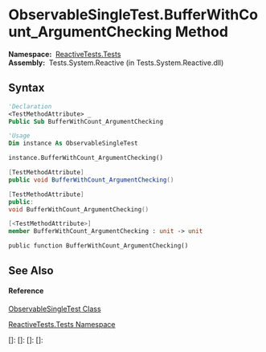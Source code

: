 # ObservableSingleTest.BufferWithCount\_ArgumentChecking Method

**Namespace:**  [ReactiveTests.Tests](ReactiveTests.Tests\ReactiveTests.Tests.md)  
**Assembly:**  Tests.System.Reactive (in Tests.System.Reactive.dll)

## Syntax

```vb
'Declaration
<TestMethodAttribute> _
Public Sub BufferWithCount_ArgumentChecking
```

```vb
'Usage
Dim instance As ObservableSingleTest

instance.BufferWithCount_ArgumentChecking()
```

```csharp
[TestMethodAttribute]
public void BufferWithCount_ArgumentChecking()
```

```c++
[TestMethodAttribute]
public:
void BufferWithCount_ArgumentChecking()
```

```fsharp
[<TestMethodAttribute>]
member BufferWithCount_ArgumentChecking : unit -> unit 
```

```jscript
public function BufferWithCount_ArgumentChecking()
```

## See Also

#### Reference

[ObservableSingleTest Class](ObservableSingleTest\ObservableSingleTest.md)

[ReactiveTests.Tests Namespace](ReactiveTests.Tests\ReactiveTests.Tests.md)

[]: 
[]: 
[]: 
[]: 